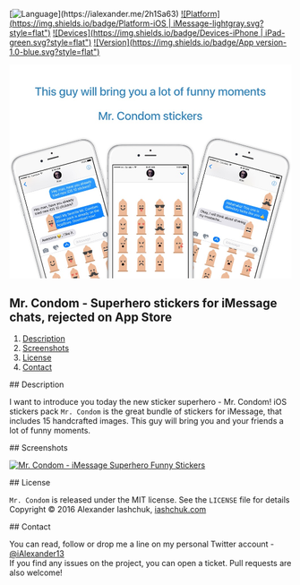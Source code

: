 [![Language](https://img.shields.io/badge/Swift-3.0-orange.svg?style=flat")](https://ialexander.me/2h1Sa63)
[![Platform](https://img.shields.io/badge/Platform-iOS | iMessage-lightgray.svg?style=flat")](https://ialexander.me/2h1Sa63)
[![Devices](https://img.shields.io/badge/Devices-iPhone | iPad-green.svg?style=flat")](https://ialexander.me/2h1Sa63)
[![Version](https://img.shields.io/badge/App version-1.0-blue.svg?style=flat")](https://ialexander.me/2h1Sa63)

[![Mr. Condom - iMessage Superhero Funny Stickers](https://raw.githubusercontent.com/iAlexander/MrCondom/master/Header.jpg)](https://ialexander.me/2h1Sa63)

## Mr. Condom - Superhero stickers for iMessage chats, rejected on App Store
1. [Description](#description)
2. [Screenshots](#screenshots)
3. [License](#license)
4. [Contact](#contact)

##<a name="description"> Description </a>

I want to introduce you today the new sticker superhero - Mr. Condom! iOS stickers pack ```Mr. Condom``` is the great bundle of stickers for iMessage, that includes 15 handcrafted images. This guy will bring you and your friends a lot of funny moments.

##<a name="screenshots"> Screenshots </a>

[![Mr. Condom - iMessage Superhero Funny Stickers](https://raw.githubusercontent.com/iAlexander/iHalloween/master/Screenshots.jpg)](https://ialexander.me/2e3ZYpi)

##<a name="license"> License </a>

```Mr. Condom``` is released under the MIT license. See the ```LICENSE``` file for details  
Copyright © 2016 Alexander Iashchuk, <a href="https://iashchuk.com">iashchuk.com</a>

##<a name="contact"> Contact </a>

You can read, follow or drop me a line on my personal Twitter account - [@iAlexander13](https://twitter.com/iAlexander13)  
If you find any issues on the project, you can open a ticket. Pull requests are also welcome!
